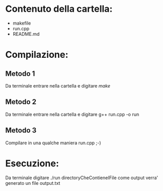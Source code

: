 Contenuto della cartella:
=========================

- makefile
- run.cpp
- README.md


Compilazione:
=============

Metodo 1
--------
Da terminale entrare nella cartella e digitare *make*

Metodo 2
--------
Da terminale entrare nella cartella e digitare
	g++ run.cpp -o run

Metodo 3
--------
Compilare in una qualche maniera run.cpp ;-)

Esecuzione:
===========
Da terminale digitare
	./run directoryCheContieneIFile
come output verra' generato un file output.txt


